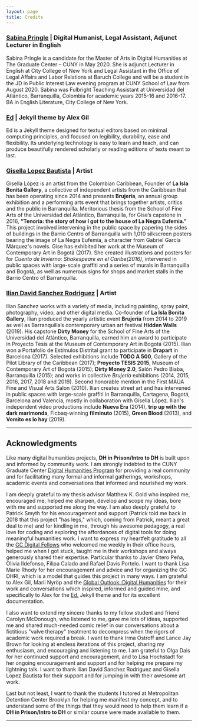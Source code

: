 ```yaml
---
layout: page
title: Credits
---
```


### [Sabina Pringle](https://sabinapringle.commons.gc.cuny.edu/) | Digital Humanist,  Legal Assistant, Adjunct Lecturer in English

Sabina Pringle is a candidate for the Master of Arts in Digital Humanities at The Graduate Center – CUNY in May 2020. She is adjunct Lecturer in English at City College of New York and Legal Assistant in the Office of Legal Affairs and Labor Relations at Baruch College and will be a student in the JD in Public Interest Law evening program at CUNY School of Law from August 2020. Sabina was Fulbright Teaching Assistant at Universidad del Atlántico, Barranquilla, Colombia for academic years 2015-16 and 2016-17. BA in English Literature, City College of New York.

### [Ed](https://elotroalex.github.io/ed/) | Jekyll theme by Alex Gil

Ed is a Jekyll theme designed for textual editors based on minimal computing principles, and focused on legibility, durability, ease and flexibility. Its underlying technology is easy to learn and teach, and can produce beautifully rendered scholarly or reading editions of texts meant to last.

### [Gisella Lopez Bautista](https://www.behance.net/giseB) | Artist

Gisella López is an artist from the Colombian Caribbean, Founder of **La Isla Bonita Gallery**, a collective of independent artists from the Caribbean that has been operating since 2014 and presents **Brujería**, an annual group exhibition and a performing arts event that brings together artists, critics and the public in Barranquilla. Meritorious thesis from the School of Fine Arts of the Universidad del Atlántico, Barranquilla, for Gise’s capstone in 2016, **“Tenoria: the story of how I got to the house of La Negra Eufemia.”** This project involved intervening in the public space by papering the sides of buildings in the Barrio Centro of Barranquilla with 1,010 silkscreen posters bearing the image of La Negra Eufemia, a character from Gabriel García Márquez's novels. Gise has exhibited her work at the Museum of Contemporary Art in Bogotá (2017). She created illustrations and posters for for *Cuento de Invierno: Shakespeare en el Caribe(2016)*, intervened in public spaces with large-scale graffiti and a series of murals in Barranquilla and Bogotá, as well as numerous signs for shops and market stalls in the Barrio Centro of Barranquilla.

### [Ilian David Sanchez Rodriguez](https://pirryma3.wixsite.com/iliansanchez) | Artist

Ilian Sanchez works with a variety of media, including painting, spray paint, photography, video, and other digital media. Co-founder of **La Isla Bonita Gallery**, Ilian produced the yearly artistic event **Brujería** from 2014 to 2019 as well as Barranquilla’s contemporary urban art festival **Hidden Walls** (2019). His capstone **Dirty Money** for the School of Fine Arts of the Universidad del Atlántico, Barranquilla, earned him an award to participate in Proyecto Tesis at the Museum of Contemporary Art in Bogotá (2015). Ilian won a Portafolio de Estímulos Distrital grant to participate in **Drapart** in Barcelona (2017). Selected exhibitions include **TODO A 500**, Gallery of the Pilot Library of the Caribbean (2017); **Proyecto TESIS 2015**, Museum of Contemporary Art of Bogotá (2015); **Dirty Money 2.0**, Salón Pedro Biaba, Barranquilla (2015); and works in collective *Brujería* exhibitions (2014, 2015, 2016, 2017, 2018 and 2019). Second honorable mention in the First MAUA Fine and Visual Arts Salon (2010). Ilian creates street art and has intervened in public spaces with large-scale graffiti in Barranquilla, Cartagena, Bogotá, Barcelona and Valencia, mostly in collaboration with Gisella López. Ilian's independent video productions include **Nueva Era** (2014), **trip up with the dark marimonda**, Ficbaq-winning **filminuto** (2015), **Green Blood** (2013), and **Vomito es lo hay** (2019).

---

## Acknowledgments

Like many digital humanities projects, **DH in Prison/Intro to DH** is built upon and informed by community work. I am strongly indebted to the CUNY Graduate Center [Digital Humanities Program](https://www.gc.cuny.edu/Page-Elements/Academics-Research-Centers-Initiatives/Masters-Programs/Digital-Humanities) for providing a real community and for facilitating many formal and informal gatherings, workshops, academic events and conversations that informed and nourished my work.

I am deeply grateful to my thesis advisor Matthew K. Gold who inspired me, encouraged me, helped me sharpen, develop and scope my ideas, bore with me and supported me along the way. I am also deeply grateful to Patrick Smyth for his encouragement and support (Patrick told me back in 2018 that this project "has legs," which, coming from Patrick, meant a great deal to me) and for kindling in me, through his awesome pedagogy, a real love for coding and exploring the affordances of digital tools for doing meaningful humanities work. I want to express my heartfelt gratitude to all the [GC Digital Fellows](https://digitalfellows.commons.gc.cuny.edu/) who welcomed me weekly in their office hours, helped me when I got stuck, taught me in their workshops and always generously shared their expertise. Particular thanks to Javier Otero Peña, Olivia Ildefonso, Filipa Calado and Rafael Davis Portelo. I want to thank Lisa Marie Rhody for her encouragement and advice and for organizing the GC DHRI, which is a model that guides this project in many ways. I am grateful to Alex Gil, Marii Nyröp and the [Global Outlook::Digital Humanities](http://www.globaloutlookdh.org/) for their work and conversations which inspired, informed and guided mine, and specifically to Alex for the [Ed.](https://elotroalex.github.io/ed/) Jekyll theme and for its excellent documentation.

I also want to extend my sincere thanks to my fellow student and friend Carolyn McDonough, who listened to me, gave me lots of ideas, supported me and shared much-needed comic relief in our conversations about a fictitious "valve therapy" treatment to decompress when the rigors of academic work required a break. I want to thank Irma Ostroff and Lance Jay Brown for looking at endless iterations of this project, sharing my enthusiasm, and encouraging and listening to me. I am grateful to Olga Dais for her continued support and encouragement, and to Lisa Hochstadt for her ongoing encouragement and support and for helping me prepare my lightning talk. I want to thank Ilian David Sanchez Rodriguez and Gisella Lopez Bautista for their support and for jumping in with their awesome art work.

Last but not least, I want to thank the students I tutored at Metropolitan Detention Center Brooklyn for helping me manifest my concept, and to understand some of the things that they would need to help them learn if a **DH in Prison/Intro to DH** or similar course were made available to them.

---
